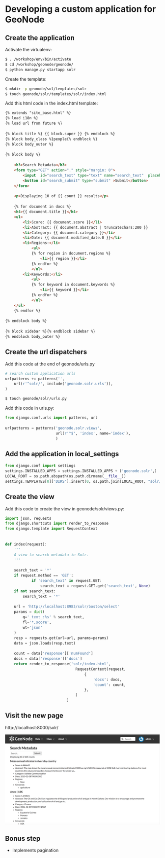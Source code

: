 # Developing a custom application for GeoNode

## Create the application

Activate the virtualenv:

```sh
$ . /workshop/env/bin/activate
$ cd /workshop/geonode/geonode/
$ python manage.py startapp solr
```

Create the template:

```sh
$ mkdir -p geonode/sol/templates/solr
$ touch geonode/solr/templates/solr/index.html
```

Add this html code in the index.html template:

```html
{% extends "site_base.html" %}
{% load i18n %}
{% load url from future %}

{% block title %} {{ block.super }} {% endblock %}
{% block body_class %}people{% endblock %}
{% block body_outer %}

{% block body %}

    <h3>Search Metadata</h3>
    <form type="GET" action="." style="margin: 0">
        <input  id="search_text" type="text" name="search_text"  placeholder="Search..." >
        <button id="search_submit" type="submit" >Submit</button>
    </form>

    <p>Displaying 10 of {{ count }} results</p>

    {% for document in docs %}
    <h4>{{ document.title }}</h4>
    <ul>
        <li>Score: {{ document.score }}</li>
        <li>Abstract: {{ document.abstract | truncatechars:200 }}
        <li>Category: {{ document.category }}</li>
        <li>Date: {{ document.modified_date.0 }}</li>
        <li>Regions:</li>
            <ul>
            {% for region in document.regions %}
                <li>{{ region }}</li>
            {% endfor %}
            </ul>
        <li>Keywords:</li>
            <ul>
            {% for keyword in document.keywords %}
                <li>{{ keyword }}</li>
            {% endfor %}
            </ul>
    </ul>
    {% endfor %}

{% endblock body %}

{% block sidebar %}{% endblock sidebar %}
{% endblock body_outer %}
```

## Create the url dispatchers

Add this code at the end of geonode/urls.py

```python
# search custom application urls
urlpatterns += patterns('',
    url(r'^solr/', include('geonode.solr.urls')),
)
```

```sh
$ touch geonode/solr/urls.py
```

Add this code in urls.py:

```python
from django.conf.urls import patterns, url

urlpatterns = patterns('geonode.solr.views',
                       url(r'^$', 'index', name='index'),
                       )
```

## Add the application in local_settings

```python
from django.conf import settings
settings.INSTALLED_APPS = settings.INSTALLED_APPS + ('geonode.solr',)
LOCAL_ROOT = os.path.abspath(os.path.dirname(__file__))
settings.TEMPLATES[0]['DIRS'].insert(0, os.path.join(LOCAL_ROOT, "solr/templates"))
```

## Create the view

Add this code to create the view in geonode/solr/views.py:

```python
import json, requests
from django.shortcuts import render_to_response
from django.template import RequestContext


def index(request):
    '''
    A view to search metadata in Solr.
    '''

    search_text = '*'
    if request.method == 'GET':
            if 'search_text' in request.GET:
                search_text = request.GET.get('search_text', None)
    if not search_text:
        search_text = '*'

    url = 'http://localhost:8983/solr/boston/select'
    params = dict(
        q='_text_:%s' % search_text,
        fl='*,score',
        wt='json'
    )
    resp = requests.get(url=url, params=params)
    data = json.loads(resp.text)

    count = data['response']['numFound']
    docs = data['response']['docs']
    return render_to_response('solr/index.html',
                                RequestContext(request,
                                    {
                                        'docs': docs,
                                        'count': count,
                                    },
                                )
                            )
```

## Visit the new page

http://localhost:8000/solr/

<img src="images/customization/custom_geonode_app.png" alt="Custom GeoNode application" />

## Bonus step

* Implements pagination
